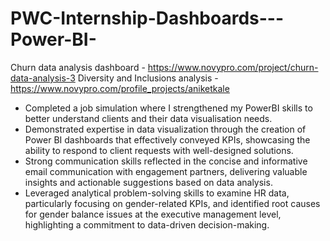 # PWC-Internship-Dashboards---Power-BI-

Churn data analysis dashboard - https://www.novypro.com/project/churn-data-analysis-3
Diversity and Inclusions analysis - https://www.novypro.com/profile_projects/aniketkale

 * Completed a job simulation where I strengthened my PowerBI skills to better
   understand clients and their data visualisation needs.
 * Demonstrated expertise in data visualization through the creation of Power BI
   dashboards that effectively conveyed KPIs, showcasing the ability to respond
   to client requests with well-designed solutions.
 * Strong communication skills reflected in the concise and informative email
   communication with engagement partners, delivering valuable insights and
   actionable suggestions based on data analysis.
 * Leveraged analytical problem-solving skills to examine HR data, particularly
   focusing on gender-related KPIs, and identified root causes for gender
   balance issues at the executive management level, highlighting a commitment
   to data-driven decision-making.

 
